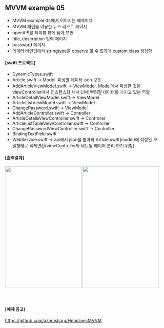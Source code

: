 ## MVVM example 05
- MVVM example 04에서 이어지는 예제이다
- MVVM 패턴을 이용한 뉴스 리스트 페이지
- openAPI를 테이블 뷰에 담아 표현
- title, description 입력 페이지
- password 페이지
- 데이터 바인딩에서 stringtype을 observe 할 수 없기에 custom class 생성함

#### [swift 프로젝트]
- DynamicTypes.swift
- Article.swift -> Model. 파싱할 데이터 json 구조
- AddArticleViewModel.swift -> ViewModel. Model에서 파싱한 것을 viewController에서 인스턴스화 새서 UI에 뿌려질 데이터를 가지고 있는 역할
- ArticleDetailViewModel.swift -> ViewModel
- ArticleListViewModel.swift -> ViewModel
- ChangePassword.swift -> ViewModel
- AddArticleController.swift -> Controller 
- ArticleDetailsViewController.swift -> Controller  
- ArticleListTableViewController.swift -> Controller 
- ChangePasswordViewController.swift -> Controller 
- BindingTextField.swift
- WebService.swift -> api에서 json을 받아와 Article.swift(model)에 작성된 모델형태로 객체변환(viewController와 네트웤 레이어 분리 하기 위함)

#### [출력결과]
<img src = "https://github.com/JXHXXN/SWIFT_projects/assets/76980015/768d566c-b376-4ae4-bb07-822877aeaca2" width = "250" height = "400" />
<img src = "https://github.com/JXHXXN/SWIFT_projects/assets/76980015/9003587c-f777-4c06-bd2e-556317f1b8cc" width = "250" height = "400" />
&nbsp

#
#### [예제 참고]
https://github.com/azamsharp/HeadlinesMVVM
